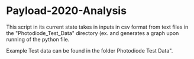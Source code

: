 # Payload-2020-Analysis

This script in its current state takes in inputs in csv format from text files in the "Photodiode_Test_Data" directory (ex. and generates a graph upon running of the python file.


Example Test data can be found in the folder Photodiode Test Data".
